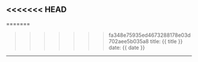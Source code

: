 <<<<<<< HEAD
---
=======
>>>>>>> fa348e75935ed4673288178e03d702aee5b035a8
title: {{ title }}
date: {{ date }}
---

